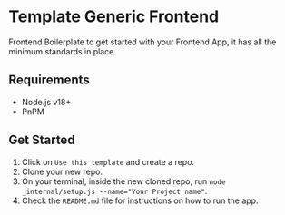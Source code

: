 # Template Generic Frontend

Frontend Boilerplate to get started with your Frontend App, it has all the minimum standards in place.

## Requirements
- Node.js v18+
- PnPM

## Get Started

1. Click on `Use this template` and create a repo.
1. Clone your new repo.
1. On your terminal, inside the new cloned repo, run `node _internal/setup.js --name="Your Project name"`.
1. Check the `README.md` file for instructions on how to run the app.
